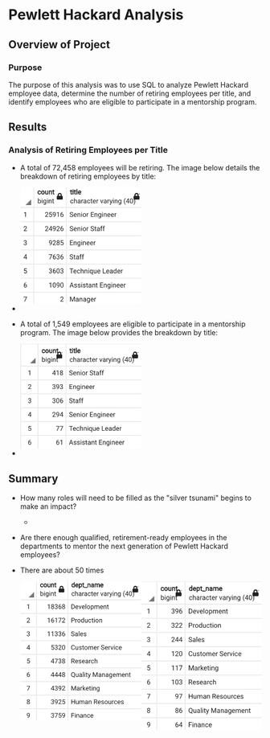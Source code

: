 # Pewlett Hackard Analysis

## Overview of Project

### **Purpose**

The purpose of this analysis was to use SQL to analyze Pewlett Hackard employee data, determine the number of retiring employees per title, and identify employees who are eligible to participate in a mentorship program.

## Results

### **Analysis of Retiring Employees per Title**

- A total of 72,458 employees will be retiring. The image below details the breakdown of retiring employees by title:

    <img src="Resources/ret_titles.png" height="50%" width="50%" align="center">

- 

- A total of 1,549 employees are eligible to participate in a mentorship program. The image below provides the breakdown by title:

    <img src="Resources/ment_titles.png" height="50%" width="50%" align="center">

-

## Summary

- How many roles will need to be filled as the "silver tsunami" begins to make an impact?

    - 

- Are there enough qualified, retirement-ready employees in the departments to mentor the next generation of Pewlett Hackard employees?

- There are about 50 times

    <img src="Resources/mentor_dept.png" height="50%" width="50%" align="center"> <img src="Resources/retiring_dept.png" height="50%" width="50%" align="left">